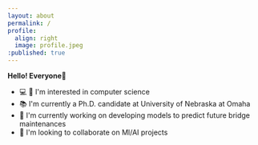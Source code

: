 ```yaml
---
layout: about
permalink: /
profile:
  align: right
  image: profile.jpeg
:published: true
---
```


**Hello! Everyone**🖖

* 💻 🧪 I'm interested in computer science
* 📚 I'm currently a Ph.D. candidate at University of Nebraska at Omaha
* 🌁 I'm currently working on developing models to predict future bridge maintenances
* 🤖 I'm looking to collaborate on Ml/AI projects

